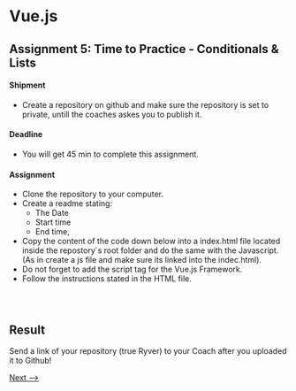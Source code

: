 # Vue.js

## Assignment 5: Time to Practice - Conditionals & Lists

#### Shipment
- Create a repository on github and make sure the repository is set to private, untill the coaches askes you to publish it.

#### Deadline
- You will get 45 min to complete this assignment.

#### Assignment
- Clone the repository to your computer.
- Create a readme stating: 
    - The Date
    - Start time
    - End time,
- Copy the content of the code down below into a index.html file located inside the repostory`s root folder and do the same with the Javascript. (As in create a js file and make sure its linked into the indec.html).
- Do not forget to add the script tag for the Vue.js Framework.
- Follow the instructions stated in the HTML file.    

```html

```

```CSS

```


```JS

```

## Result
Send a link of your repository (true Ryver) to your Coach after you uploaded it to Github!

[Next -->](./../Project-1/)
